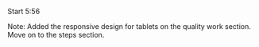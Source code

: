 Start 5:56

Note: Added the responsive design for tablets on the quality work section. Move on to the steps section.